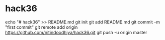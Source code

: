 # hack36
echo "# hack36" >> README.md
git init
git add README.md
git commit -m "first commit"
git remote add origin https://github.com/nitindoodhiya/hack36.git
git push -u origin master
